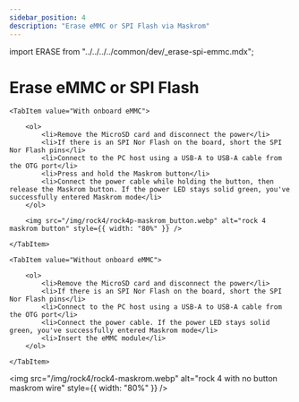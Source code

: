 ```yaml
---
sidebar_position: 4
description: "Erase eMMC or SPI Flash via Maskrom"
---
```


import ERASE from "../../../../common/dev/\_erase-spi-emmc.mdx";

# Erase eMMC or SPI Flash

<ERASE loader="https://dl.radxa.com/rockpi4/images/loader/spi/rk3399_loader_spinor_v1.15.114.bin"  loader_name="rk3399_loader_spinor_v1.15.114.bin" rkdevtool_erase_emmc_img="/img/common/rkdevtool/rk3588-rkdevtool-erase-eMMC.webp" rkdevtool_erase_spi_flash_img="/img/common/rkdevtool/rk3588-rkdevtool-erase-spi-flash.webp">

<Tabs queryString="model">

    <TabItem value="With onboard eMMC">

        <ol>
            <li>Remove the MicroSD card and disconnect the power</li>
            <li>If there is an SPI Nor Flash on the board, short the SPI Nor Flash pins</li>
            <li>Connect to the PC host using a USB-A to USB-A cable from the OTG port</li>
            <li>Press and hold the Maskrom button</li>
            <li>Connect the power cable while holding the button, then release the Maskrom button. If the power LED stays solid green, you've successfully entered Maskrom mode</li>
        </ol>

        <img src="/img/rock4/rock4p-maskrom_button.webp" alt="rock 4 maskrom button" style={{ width: "80%" }} />

    </TabItem>

    <TabItem value="Without onboard eMMC">

        <ol>
            <li>Remove the MicroSD card and disconnect the power</li>
            <li>If there is an SPI Nor Flash on the board, short the SPI Nor Flash pins</li>
            <li>Connect to the PC host using a USB-A to USB-A cable from the OTG port</li>
            <li>Connect the power cable. If the power LED stays solid green, you've successfully entered Maskrom mode</li>
            <li>Insert the eMMC module</li>
        </ol>

    </TabItem>

</Tabs>

<img src="/img/rock4/rock4-maskrom.webp" alt="rock 4 with no button maskrom wire" style={{ width: "80%" }} />

</ERASE>
